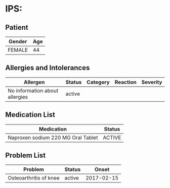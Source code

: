 # IPS:

## Patient

|Gender|Age|
|---|---|
|FEMALE|44|

## Allergies and Intolerances

|Allergen|Status|Category|Reaction|Severity|
|---|---|---|---|---|
|No information about allergies|active||||

## Medication List

|Medication|Status|
|---|---|
|Naproxen sodium 220 MG Oral Tablet|ACTIVE|

## Problem List

|Problem|Status|Onset|
|---|---|---|
|Osteoarthritis of knee|active|2017-02-15|
